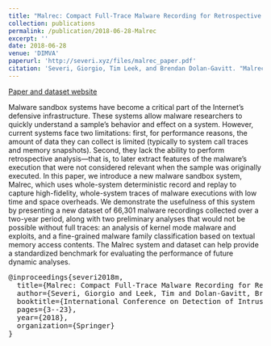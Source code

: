 ```yaml
---
title: "Malrec: Compact Full-Trace Malware Recording for Retrospective Deep Analysis"
collection: publications
permalink: /publication/2018-06-28-Malrec
excerpt: ''
date: 2018-06-28
venue: 'DIMVA'
paperurl: 'http://severi.xyz/files/malrec_paper.pdf'
citation: 'Severi, Giorgio, Tim Leek, and Brendan Dolan-Gavitt. "Malrec: compact full-trace malware recording for retrospective deep analysis." In International Conference on Detection of Intrusions and Malware, and Vulnerability Assessment, pp. 3-23. Springer, Cham, 2018.'
---
```


[Paper and dataset website](https://giantpanda.gtisc.gatech.edu/malrec/dataset/)

Malware sandbox systems have become a critical part of the Internet’s defensive infrastructure. These systems allow malware researchers to quickly understand a sample’s behavior and effect on a system. However, current systems face two limitations: first, for performance reasons, the amount of data they can collect is limited (typically to system call traces and memory snapshots). Second, they lack the ability to perform retrospective analysis—that is, to later extract features of the malware’s execution that were not considered relevant when the sample was originally executed. In this paper, we introduce a new malware sandbox system, Malrec, which uses whole-system deterministic record and replay to capture high-fidelity, whole-system traces of malware executions with low time and space overheads. We demonstrate the usefulness of this system by presenting a new dataset of 66,301 malware recordings collected over a two-year period, along with two preliminary analyses that would not be possible without full traces: an analysis of kernel mode malware and exploits, and a fine-grained malware family classification based on textual memory access contents. The Malrec system and dataset can help provide a standardized benchmark for evaluating the performance of future dynamic analyses.


<pre>
@inproceedings{severi2018m,
  title={Malrec: Compact Full-Trace Malware Recording for Retrospective Deep Analysis},
  author={Severi, Giorgio and Leek, Tim and Dolan-Gavitt, Brendan},
  booktitle={International Conference on Detection of Intrusions and Malware, and Vulnerability Assessment},
  pages={3--23},
  year={2018},
  organization={Springer}
}
</pre>
